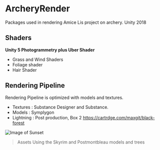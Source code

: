 # ArcheryRender
Packages used in rendering Amice Lis project on archery. Unity 2018 
## Shaders
 **Unity 5 Photogrammetry plus Uber Shader**
 
* Grass and Wind Shaders
* Foliage shader
* Hair Shader
 
 ## Rendering Pipeline
 
Rendering Pipeline is optimized with models and textures. 
   - Textures : Substance Designer and Substance.
   - Models : Symplygon
   - Lightning : Post production, Box 2 
 https://cartrdge.com/maxgit/black-forest
 
 ![Image of Sunset](https://blogs.unity3d.com/wp-content/uploads/2018/03/image8.png)
> Assets 
Using the Skyrim and Postmontbleau models and trees 

